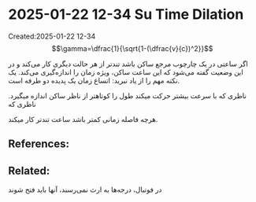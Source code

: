 # 2025-01-22 12-34 Su Time Dilation
Created:2025-01-22 12-34
$$\gamma=\dfrac{1}{\sqrt{1-(\dfrac{v}{c})^2}}$$


اگر ساعتی در یک چارچوب مرجع ساکن باشد تندتر از هر حالت دیگری کار می‌کند و در این وضعیت گفته می‌شود که این ساعت ساکن، ویژه زمان را اندازه‌گیری می‌کند. یک نکته مهم را از یاد نبرید: اتساع زمان یک پدیده دو طرفه است.

ناظری که با سرعت بیشتر حرکت میکند طول را کوتاهتر از ناظر ساکن اندازه میگیرد.
ناظری که 

هرچه فاصله زمانی کمتر باشد ساعت تندتر کار میکند.





## References:

## Related:
در فوتبال، درجه‌ها به ارث نمی‌رسند، آنها باید فتح شوند